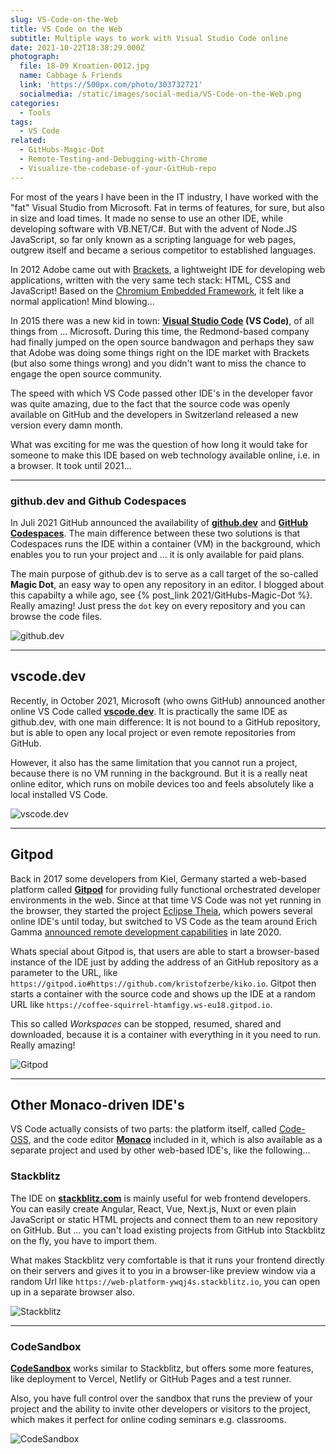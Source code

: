 ```yaml
---
slug: VS-Code-on-the-Web
title: VS Code on the Web
subtitle: Multiple ways to work with Visual Studio Code online
date: 2021-10-22T18:38:29.000Z
photograph:
  file: 18-09 Kroatien-0012.jpg
  name: Cabbage & Friends
  link: 'https://500px.com/photo/303732721'
  socialmedia: /static/images/social-media/VS-Code-on-the-Web.png
categories:
  - Tools
tags:
  - VS Code
related:
  - GitHubs-Magic-Dot
  - Remote-Testing-and-Debugging-with-Chrome
  - Visualize-the-codebase-of-your-GitHub-repo
---
```


For most of the years I have been in the IT industry, I have worked with the "fat" Visual Studio from Microsoft. Fat in terms of features, for sure, but also in size and load times. It made no sense to use an other IDE, while developing software with VB.NET/C#. But with the advent of Node.JS JavaScript, so far only known as a scripting language for web pages, outgrew itself and became a serious competitor to established languages.

In 2012 Adobe came out with [Brackets](https://brackets.io/), a lightweight IDE for developing web applications, written with the very same tech stack: HTML, CSS and JavaScript! Based on the [Chromium Embedded Framework](https://en.wikipedia.org/wiki/Chromium_Embedded_Framework), it felt like a normal application! Mind blowing...

In 2015 there was a new kid in town: **[Visual Studio Code](https://code.visualstudio.com) (VS Code)**, of all things from ... Microsoft. During this time, the Redmond-based company had finally jumped on the open source bandwagon and perhaps they saw that Adobe was doing some things right on the IDE market with Brackets (but also some things wrong) and you didn't want to miss the chance to engage the open source community.

The speed with which VS Code passed other IDE's in the developer favor was quite amazing, due to the fact that the source code was openly available on GitHub and the developers in Switzerland released a new version every damn month.

What was exciting for me was the question of how long it would take for someone to make this IDE based on web technology available online, i.e. in a browser. It took until 2021...

<!-- more -->

---

### github.dev and Github Codespaces

In Juli 2021 GitHub announced the availability of **[github.dev]()** and **[GitHub Codespaces](https://github.com/features/codespaces)**. The main difference between these two solutions is that Codespaces runs the IDE within a container (VM) in the background, which enables you to run your project and ... it is only available for paid plans.

The main purpose of github.dev is to serve as a call target of the so-called **Magic Dot**, an easy way to open any repository in an editor. I blogged about this capabilty a while ago, see {% post_link 2021/GitHubs-Magic-Dot %}. Really amazing! Just press the ``dot`` key on every repository and you can browse the code files.

![github.dev](github-dev.jpg)

---

## vscode.dev

Recently, in October 2021, Microsoft (who owns GitHub) announced another online VS Code called **[vscode.dev](https://vscode.dev)**. It is practically the same IDE as github.dev, with one main difference: It is not bound to a GitHub repository, but is able to open any local project or even remote repositories from GitHub.

However, it also has the same limitation that you cannot run a project, because there is no VM running in the background. But it is a really neat online editor, which runs on mobile devices too and feels absolutely like a local installed VS Code.

![vscode.dev](vscode-dev.jpg)

---

## Gitpod

Back in 2017 some developers from Kiel, Germany started a web-based platform called **[Gitpod](gitpod.io)** for providing fully functional orchestrated developer environments in the web. Since at that time VS Code was not yet running in the browser, they started the project [Eclipse Theia](https://theia-ide.org), which powers several online IDE's until today, but  switched to VS Code as the team around Erich Gamma [announced remote development capabilities](code.visualstudio.com/docs/remote/remote-overview) in late 2020.

Whats special about Gitpod is, that users are able to start a browser-based instance of the IDE just by adding the address of an GitHub repository as a parameter to the URL, like ``https://gitpod.io#https://github.com/kristofzerbe/kiko.io``. Gitpot then starts a container with the source code and shows up the IDE at a random URL like ``https://coffee-squirrel-htamfigy.ws-eu18.gitpod.io``.

This so called *Workspaces* can be stopped, resumed, shared and downloaded, because it is a container with everything in it you need to run. Really amazing!

![Gitpod](gitpod-io.jpg)

---

## Other Monaco-driven IDE's

VS Code actually consists of two parts: the platform itself, called [Code-OSS](https://github.com/Microsoft/vscode), and the code editor **[Monaco](https://microsoft.github.io/monaco-editor/)** included in it, which is also available as a separate project and used by other web-based IDE's, like the following...

### Stackblitz

The IDE on **[stackblitz.com](https://stackblitz.com)** is mainly useful for web frontend developers. You can easily create Angular, React, Vue, Next.js, Nuxt or even plain JavaScript or static HTML projects and connect them to an new repository on GitHub. But ... you can't load existing projects from GitHub into Stackblitz on the fly, you have to import them.

What makes Stackblitz very comfortable is that it runs your frontend directly on their servers and gives it to you in a browser-like preview window via a random Url like ``https://web-platform-ywqj4s.stackblitz.io``, you can open up in a separate browser also.

![Stackblitz](stackblitz-com.jpg)

---

### CodeSandbox

**[CodeSandbox](https://codesandbox.io)** works similar to Stackblitz, but offers some more features, like deployment to Vercel, Netlify or GitHub Pages and a test runner. 

Also, you have full control over the sandbox that runs the preview of your project and the ability to invite other developers or visitors to the project, which makes it perfect for online coding seminars e.g. classrooms.

![CodeSandbox](codesandbox-io.jpg)